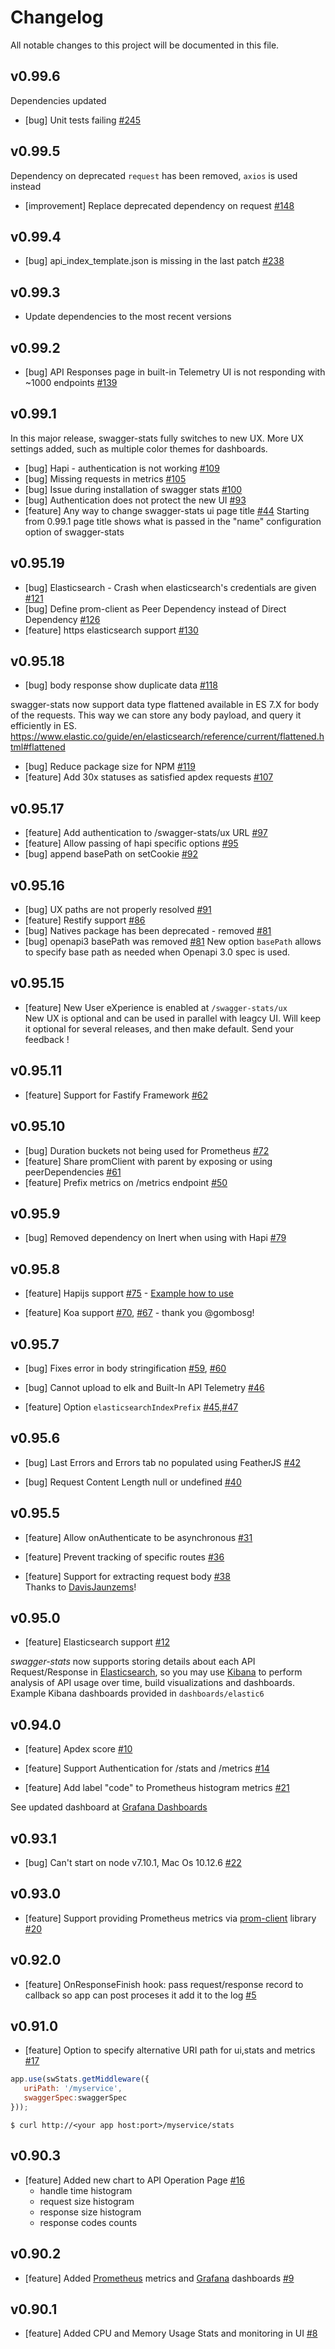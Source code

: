 # Changelog
All notable changes to this project will be documented in this file.

## v0.99.6

Dependencies updated

* [bug] Unit tests failing [#245](https://github.com/slanatech/swagger-stats/issues/245)


## v0.99.5

Dependency on deprecated `request` has been removed, `axios` is used instead

* [improvement] Replace deprecated dependency on request [#148](https://github.com/slanatech/swagger-stats/issues/148)


## v0.99.4

* [bug] api_index_template.json is missing in the last patch [#238](https://github.com/slanatech/swagger-stats/issues/238) 


## v0.99.3

* Update dependencies to the most recent versions 


## v0.99.2

* [bug] API Responses page in built-in Telemetry UI is not responding with ~1000 endpoints  [#139](https://github.com/slanatech/swagger-stats/issues/139)


## v0.99.1

In this major release, swagger-stats fully switches to new UX. More UX settings added, such as multiple color themes for dashboards.  

* [bug] Hapi - authentication is not working [#109](https://github.com/slanatech/swagger-stats/issues/109)
* [bug] Missing requests in metrics [#105](https://github.com/slanatech/swagger-stats/issues/105)
* [bug] Issue during installation of swagger stats [#100](https://github.com/slanatech/swagger-stats/issues/100)
* [bug] Authentication does not protect the new UI [#93](https://github.com/slanatech/swagger-stats/issues/93)
* [feature] Any way to change swagger-stats ui page title [#44](https://github.com/slanatech/swagger-stats/issues/44)
  Starting from 0.99.1 page title shows what is passed in the "name" configuration option of swagger-stats
  

## v0.95.19

* [bug] Elasticsearch - Crash when elasticsearch's credentials are given [#121](https://github.com/slanatech/swagger-stats/issues/121)
* [bug] Define prom-client as Peer Dependency instead of Direct Dependency [#126](https://github.com/slanatech/swagger-stats/issues/126)
* [feature] https elasticsearch support [#130](https://github.com/slanatech/swagger-stats/issues/130)


## v0.95.18

* [bug] body response show duplicate data [#118](https://github.com/slanatech/swagger-stats/issues/118)

swagger-stats now support data type flattened available in ES 7.X for body of the requests. This way we can store any body payload, and query it efficiently in ES.
https://www.elastic.co/guide/en/elasticsearch/reference/current/flattened.html#flattened

* [bug] Reduce package size for NPM [#119](https://github.com/slanatech/swagger-stats/issues/119)
* [feature] Add 30x statuses as satisfied apdex requests [#107](https://github.com/slanatech/swagger-stats/issues/107)


## v0.95.17

* [feature] Add authentication to /swagger-stats/ux URL [#97](https://github.com/slanatech/swagger-stats/issues/97)
* [feature] Allow passing of hapi specific options [#95](https://github.com/slanatech/swagger-stats/issues/95)
* [bug] append basePath on setCookie [#92](https://github.com/slanatech/swagger-stats/issues/92)

## v0.95.16

* [bug] UX paths are not properly resolved [#91](https://github.com/slanatech/swagger-stats/issues/91)
* [feature] Restify support [#86](https://github.com/slanatech/swagger-stats/issues/86)
* [bug] Natives package has been deprecated - removed [#81](https://github.com/slanatech/swagger-stats/issues/81)
* [bug] openapi3 basePath was removed [#81](https://github.com/slanatech/swagger-stats/issues/84)
New option `basePath` allows to specify base path as needed when Openapi 3.0 spec is used.


## v0.95.15

* [feature] New User eXperience is enabled at `/swagger-stats/ux`  
New UX is optional and can be used in parallel with leagcy UI. 
Will keep it optional for several releases, and then make default. 
Send your feedback !


## v0.95.11

* [feature] Support for Fastify Framework [#62](https://github.com/slanatech/swagger-stats/issues/62)


## v0.95.10

* [bug] Duration buckets not being used for Prometheus [#72](https://github.com/slanatech/swagger-stats/issues/72)
* [feature] Share promClient with parent by exposing or using peerDependencies [#61](https://github.com/slanatech/swagger-stats/issues/61)
* [feature] Prefix metrics on /metrics endpoint [#50](https://github.com/slanatech/swagger-stats/issues/50)


## v0.95.9

* [bug] Removed dependency on Inert when using with Hapi [#79](https://github.com/slanatech/swagger-stats/issues/79)


## v0.95.8

* [feature] Hapijs support [#75](https://github.com/slanatech/swagger-stats/issues/75) - [Example how to use](https://github.com/slanatech/swagger-stats/blob/master/examples/hapijstest/hapijstest.js)
 
* [feature] Koa support [#70](https://github.com/slanatech/swagger-stats/pull/70), [#67](https://github.com/slanatech/swagger-stats/issues/67) - thank you @gombosg!

## v0.95.7

* [bug] Fixes error in body stringification [#59](https://github.com/slanatech/swagger-stats/issues/59), [#60](https://github.com/slanatech/swagger-stats/pull/60)

* [bug] Cannot upload to elk and Built-In API Telemetry [#46](https://github.com/slanatech/swagger-stats/issues/46)

* [feature] Option `elasticsearchIndexPrefix`  [#45](https://github.com/slanatech/swagger-stats/issues/45),[#47](https://github.com/slanatech/swagger-stats/issues/47)


## v0.95.6

* [bug] Last Errors and Errors tab no populated using FeatherJS [#42](https://github.com/slanatech/swagger-stats/issues/42)

* [bug] Request Content Length null or undefined [#40](https://github.com/slanatech/swagger-stats/issues/40)

## v0.95.5

* [feature] Allow onAuthenticate to be asynchronous [#31](https://github.com/slanatech/swagger-stats/issues/31)  

* [feature] Prevent tracking of specific routes [#36](https://github.com/slanatech/swagger-stats/issues/36)  

* [feature] Support for extracting request body [#38](https://github.com/slanatech/swagger-stats/issues/38)   
Thanks to [DavisJaunzems](https://github.com/DavisJaunzems)!

## v0.95.0

* [feature] Elasticsearch support [#12](https://github.com/slanatech/swagger-stats/issues/12)  

*swagger-stats* now supports storing details about each API Request/Response in [Elasticsearch](https://www.elastic.co/), so you may use [Kibana](https://www.elastic.co/products/kibana) to perform analysis of API usage over time, build visualizations and dashboards.
Example Kibana dashboards provided in `dashboards/elastic6`

## v0.94.0

* [feature] Apdex score [#10](https://github.com/slanatech/swagger-stats/issues/10)  

* [feature] Support Authentication for /stats and /metrics [#14](https://github.com/slanatech/swagger-stats/issues/14)

* [feature] Add label "code" to Prometheus histogram metrics [#21](https://github.com/slanatech/swagger-stats/issues/21)

See updated dashboard at [Grafana Dashboards](https://grafana.com/dashboards/3091) 


## v0.93.1

* [bug] Can't start on node v7.10.1, Mac Os 10.12.6 [#22](https://github.com/slanatech/swagger-stats/issues/22)  

## v0.93.0

* [feature] Support providing Prometheus metrics via [prom-client](https://www.npmjs.com/package/prom-client) library [#20](https://github.com/slanatech/swagger-stats/issues/20)  

## v0.92.0

* [feature] OnResponseFinish hook: pass request/response record to callback so app can post proceses it add it to the log [#5](https://github.com/slanatech/swagger-stats/issues/5)  

## v0.91.0

* [feature] Option to specify alternative URI path for ui,stats and metrics  [#17](https://github.com/slanatech/swagger-stats/issues/17)

```javascript
app.use(swStats.getMiddleware({
   uriPath: '/myservice',
   swaggerSpec:swaggerSpec
}));
```
```
$ curl http://<your app host:port>/myservice/stats
```

## v0.90.3

* [feature] Added new chart to API Operation Page [#16](https://github.com/slanatech/swagger-stats/issues/16)                                                   
    - handle time histogram
    - request size histogram
    - response size histogram
    - response codes counts  

## v0.90.2

* [feature] Added [Prometheus](https://prometheus.io/) metrics and [Grafana](https://grafana.com/) dashboards [#9](https://github.com/slanatech/swagger-stats/issues/9)
  

## v0.90.1

* [feature] Added CPU and Memory Usage Stats and monitoring in UI [#8](https://github.com/slanatech/swagger-stats/issues/8)  
